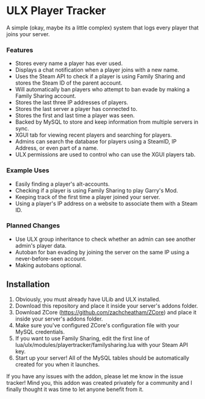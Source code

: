 # ULX Player Tracker
A simple (okay, maybe its a little complex) system that logs every player that joins your server.

### Features
- Stores every name a player has ever used.
- Displays a chat notification when a player joins with a new name.
- Uses the Steam API to check if a player is using Family Sharing and stores the Steam ID of the parent account.
- Will automatically ban players who attempt to ban evade by making a Family Sharing account.
- Stores the last three IP addresses of players.
- Stores the last server a player has connected to.
- Stores the first and last time a player was seen.
- Backed by MySQL to store and keep information from multiple servers in sync.
- XGUI tab for viewing recent players and searching for players.
- Admins can search the database for players using a SteamID, IP Address, or even part of a name.
- ULX permissions are used to control who can use the XGUI players tab.

### Example Uses
- Easily finding a player's alt-accounts.
- Checking if a player is using Family Sharing to play Garry's Mod.
- Keeping track of the first time a player joined your server.
- Using a player's IP address on a website to associate them with a Steam ID.

### Planned Changes
- Use ULX group inheritance to check whether an admin can see another admin's player data.
- Autoban for ban evading by joining the server on the same IP using a never-before-seen account.
- Making autobans optional.

## Installation
1. Obviously, you must already have ULib and ULX installed.
2. Download this repository and place it inside your server's addons folder.
3. Download ZCore (https://github.com/zachcheatham/ZCore) and place it inside your server's addons folder.
4. Make sure you've configured ZCore's configuration file with your MySQL credentials.
5. If you want to use Family Sharing, edit the first line of lua/ulx/modules/playertracker/familysharing.lua with your Steam API key.
6. Start up your server! All of the MySQL tables should be automatically created for you when it launches.

If you have any issues with the addon, please let me know in the issue tracker! Mind you, this addon was created privately for a community and I finally thought it was time to let anyone benefit from it.
